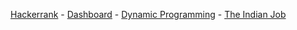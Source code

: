 <a href="https://www.hackerrank.com">Hackerrank</a> - 
<a href="https://www.hackerrank.com/dashboard">Dashboard</a> - 
<a href="https://www.hackerrank.com/domains/core-cs/dynamic-programming">Dynamic Programming</a> - 
<a href="https://www.hackerrank.com/challenges/the-indian-job">The Indian Job</a>
